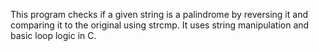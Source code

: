 This program checks if a given string is a palindrome by reversing it and comparing it to the original using strcmp. It uses string manipulation and basic loop logic in C.
